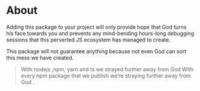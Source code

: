 # About

Adding this package to your project will only provide hope that God turns his face towards you and prevents any mind-bending hours-long debugging sessions that this perverted JS ecosystem has managed to create.

This package will not guarantee anything because not even God can sort this mess we have created. 

> With nodejs ,npm, yarn and ts we strayed further away from God 
> With every npm package that we publish we’re straying further away from God .
